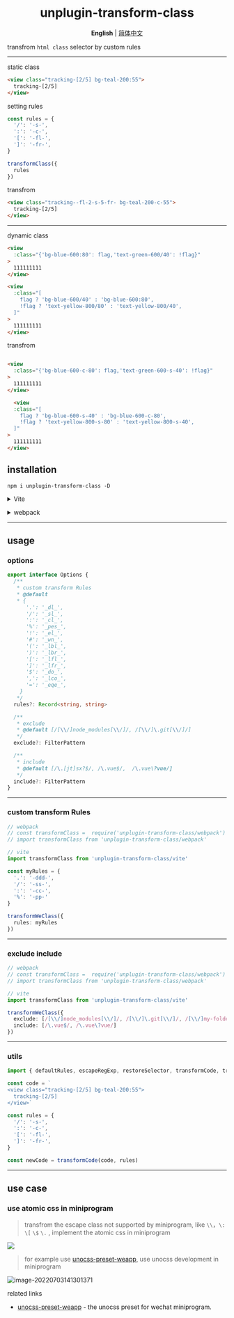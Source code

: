 <H1 align='center'>
unplugin-transform-class
</H1>

<p align='center'>
<b>English</b> | <a href="https://github.com/MellowCo/unplugin-transform-class/blob/main/README.zh-CN.md">简体中文</a>
</p>

transfrom `html class` selector by custom rules

---

static class

```html
<view class="tracking-[2/5] bg-teal-200:55">
  tracking-[2/5]
</view>
```

setting rules

```js
const rules = {
  '/': '-s-',
  ':': '-c-',
  '[': '-fl-',
  ']': '-fr-',
}

transformClass({
  rules
})
```

transfrom

```html
<view class="tracking--fl-2-s-5-fr- bg-teal-200-c-55">
  tracking-[2/5]
</view>
```

---

dynamic class

```html
<view
  :class="{'bg-blue-600:80': flag,'text-green-600/40': !flag}"
>
  111111111
</view>

<view
  :class="[
    flag ? 'bg-blue-600/40' : 'bg-blue-600:80',
    !flag ? 'text-yellow-800/80' : 'text-yellow-800/40',
  ]"
>
  111111111
</view>
```

transfrom

```html

<view
  :class="{'bg-blue-600-c-80': flag,'text-green-600-s-40': !flag}"
>
  111111111
</view>

  <view
  :class="[
    flag ? 'bg-blue-600-s-40' : 'bg-blue-600-c-80',
    !flag ? 'text-yellow-800-s-80' : 'text-yellow-800-s-40',
  ]"
>
  111111111
</view>
```

## installation

```shell
npm i unplugin-transform-class -D
```

<details>
<summary>Vite</summary><br>

```ts
import transformClass from 'unplugin-transform-class/vite'
import { defineConfig } from 'vite'

// https://vitejs.dev/config/
export default defineConfig({
  plugins: [
    // https://github.com/MellowCo/unplugin-transform-class
    transformClass(),
  ],
})
```

<br></details>

<details>
<summary>webpack</summary><br>

```ts
const transformClass = require('unplugin-transform-class/webpack')

module.exports = {
  configureWebpack: {
    plugins: [
      // https://github.com/MellowCo/unplugin-transform-class
      transformClass(),
    ],
  },
}
```

<br></details>

---
## usage

### options
```ts
export interface Options {
  /**
   * custom transform Rules
   * @default
   * {
      '.': '_dl_',
      '/': '_sl_',
      ':': '_cl_',
      '%': '_pes_',
      '!': '_el_',
      '#': '_wn_',
      '(': '_lbl_',
      ')': '_lbr_',
      '[': '_lfl_',
      ']': '_lfr_',
      '$': '_do_',
      ',': '_lco_',
      '=': '_eqe_',
    }
   */
  rules?: Record<string, string>

  /**
   * exclude
   * @default [/[\\/]node_modules[\\/]/, /[\\/]\.git[\\/]/]
   */
  exclude?: FilterPattern

  /**
   * include
   * @default [/\.[jt]sx?$/, /\.vue$/,  /\.vue\?vue/]
   */
  include?: FilterPattern
}
```

---
### custom transform Rules

```ts
// webpack
// const transformClass =  require('unplugin-transform-class/webpack')
// import transformClass from 'unplugin-transform-class/webpack'

// vite
import transformClass from 'unplugin-transform-class/vite'

const myRules = {
  '.': '-ddd-',
  '/': '-ss-',
  ':': '-cc-',
  '%': '-pp-'
}

transformWeClass({
  rules: myRules
})
```

---
### exclude include
```ts
// webpack
// const transformClass =  require('unplugin-transform-class/webpack')
// import transformClass from 'unplugin-transform-class/webpack'

// vite
import transformClass from 'unplugin-transform-class/vite'

transformWeClass({
  exclude: [/[\\/]node_modules[\\/]/, /[\\/]\.git[\\/]/, /[\\/]my-folder[\\/]/],
  include: [/\.vue$/, /\.vue\?vue/]
})
```

---
### utils
```ts
import { defaultRules, escapeRegExp, restoreSelector, transformCode, transformEscapESelector, transformSelector } from 'unplugin-transform-class/utils'

const code = `
<view class="tracking-[2/5] bg-teal-200:55">
  tracking-[2/5]
</view>`

const rules = {
  '/': '-s-',
  ':': '-c-',
  '[': '-fl-',
  ']': '-fr-',
}

const newCode = transformCode(code, rules)
```

---
## use case

### use atomic css in miniprogram

> transfrom the escape class  not supported by miniprogram, like `\\`，`\:` `\[` `\$`  `\.` , implement the atomic css in miniprogram

![](https://fastly.jsdelivr.net/gh/MellowCo/image-host/2022/202209181628083.png)

> for example use [unocss-preset-weapp](https://github.com/MellowCo/unocss-preset-weapp), use unocss development in miniprogram

![image-20220703141301371](https://fastly.jsdelivr.net/gh/MellowCo/image-host/2022/202207031413496.png)

related links
* [unocss-preset-weapp](https://github.com/MellowCo/unocss-preset-weapp) - the unocss preset for wechat miniprogram.

